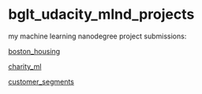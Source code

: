 # bglt_udacity_mlnd_projects
my machine learning nanodegree project submissions:


[boston_housing](boston_housing/home/boston_housing.ipynb)

[charity_ml](charity_ml/home/finding_donors.ipynb)


[customer_segments](customer_segments/home/customer_segments.ipynb)
